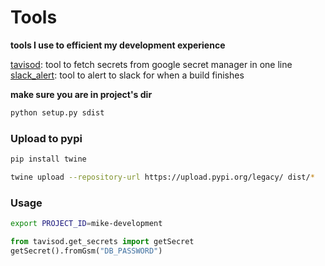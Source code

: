 # Tools

**tools I use to efficient my development experience**

[tavisod](./tavisod/): tool to fetch secrets from google secret manager in one line
[slack_alert](./slack_alert/): tool to alert to slack for when a build finishes

**make sure you are in project's dir**
```bash
python setup.py sdist
```

### Upload to pypi

```bash
pip install twine
```
```bash
twine upload --repository-url https://upload.pypi.org/legacy/ dist/*
```

### Usage

```bash
export PROJECT_ID=mike-development
```
```py
from tavisod.get_secrets import getSecret
getSecret().fromGsm("DB_PASSWORD")
```
